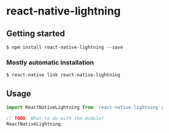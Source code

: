 # react-native-lightning

## Getting started

`$ npm install react-native-lightning --save`

### Mostly automatic installation

`$ react-native link react-native-lightning`

## Usage
```javascript
import ReactNativeLightning from 'react-native-lightning';

// TODO: What to do with the module?
ReactNativeLightning;
```
